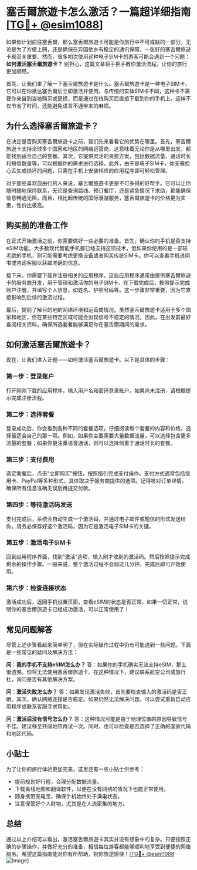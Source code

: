 # 塞舌爾旅遊卡怎么激活？一篇超详细指南[[TG💪+ @esim1088](https://t.me/s/esim1088)]

如果你计划前往塞舌爾，那么塞舌爾旅遊卡可能是你旅行中不可或缺的一部分。无论是为了方便上网，还是确保在异国他乡有稳定的通讯保障，一张好的塞舌爾旅遊卡都至关重要。然而，很多初次使用这种电子SIM卡的游客可能会遇到一个问题：**如何激活塞舌爾旅遊卡？** 别担心，这篇文章将手把手教你激活流程，让你的旅行更加顺畅。

首先，让我们来了解一下塞舌爾旅遊卡是什么。塞舌爾旅遊卡是一种电子SIM卡，它可以在你抵达塞舌爾后立即激活并使用。与传统的实体SIM卡不同，这种卡不需要你亲自到当地购买或更换，而是通过在线购买后直接下载到你的手机上。这样不仅节省了时间，还能避免语言不通带来的麻烦。

## 为什么选择塞舌爾旅遊卡？

在决定是否购买塞舌爾旅遊卡之前，我们先来看看它的优势在哪里。首先，塞舌爾旅遊卡支持全球多个国家和地区的网络运营商，这意味着无论你是从哪里出发，都能找到适合自己的套餐。其次，它提供灵活的资费方案，包括数据流量、通话时长和短信数量等，可以根据你的需求进行选择。此外，由于是电子SIM卡，你无需担心丢失或损坏的问题，只需在手机上安装相应的应用程序即可轻松管理。

对于那些喜欢自由行的人来说，塞舌爾旅遊卡更是不可多得的好帮手。它可以让你随时随地保持联系，无论是查询路线、预订餐厅，还是紧急情况下求助，都能确保信息畅通无阻。而且，相比起传统的国际漫游服务，塞舌爾旅遊卡的价格更为实惠，性价比极高。

## 购买前的准备工作

在正式开始激活之前，你需要做好一些必要的准备。首先，确认你的手机是否支持eSIM功能。大多数现代智能手机都已经支持这项技术，但如果你使用的是一部较老款的手机，则可能需要考虑更换设备或者购买传统SIM卡。你可以查看手机说明书或咨询客服以获取准确的信息。

接下来，你需要下载并注册相关的应用程序。这些应用程序通常由提供塞舌爾旅遊卡的服务商开发，用于管理和激活你的电子SIM卡。在下载完成后，按照提示完成账户注册，并填写个人信息，如姓名、护照号码等。这一步骤非常重要，因为它直接影响到后续的激活过程。

最后，提前了解目的地的网络环境和运营商情况。虽然塞舌爾旅遊卡适用于多个国家和地区，但在某些特定区域可能会出现信号不稳定的情况。因此，在出发前最好查阅相关资料，确保所选套餐能够满足你在塞舌爾期间的需求。

## 如何激活塞舌爾旅遊卡？

现在，让我们进入正题——如何激活塞舌爾旅遊卡。以下是具体的步骤：

### 第一步：登录账户
打开刚刚下载的应用程序，输入用户名和密码登录账户。如果尚未注册，请根据提示完成注册流程。

### 第二步：选择套餐
登录成功后，你会看到各种不同的套餐选项。仔细阅读每个套餐的内容和价格，选择最适合自己的那一项。例如，如果你主要需要大量数据流量，可以选择包含更多流量的套餐；如果你更注重语音通话，则可以选择侧重于通话时长的套餐。

### 第三步：支付费用
选定套餐后，点击“立即购买”按钮，按照指引完成支付操作。支付方式通常包括信用卡、PayPal等多种形式，具体取决于服务商提供的选项。记得核对订单详情，确保所有信息准确无误后再提交付款。

### 第四步：等待激活码发送
支付完成后，系统会自动生成一个激活码，并通过电子邮件或短信的形式发送给你。请务必保存好这个激活码，因为它是激活电子SIM卡的关键。

### 第五步：激活电子SIM卡
回到应用程序界面，找到“激活”选项，输入刚才收到的激活码。然后按照提示完成剩余的操作步骤。一般来说，整个激活过程不会超过几分钟，完成后即可开始使用。

### 第六步：检查连接状态
激活成功后，返回手机设置页面，查看eSIM的状态是否正常。如果一切正常，说明你的塞舌爾旅遊卡已经成功激活，可以正常使用了！

## 常见问题解答

尽管上述步骤看起来简单明了，但在实际操作过程中仍有可能遇到一些问题。下面是一些常见的疑问及解决方法：

**问：我的手机不支持eSIM怎么办？**
答：如果你的手机确实无法支持eSIM，那么很遗憾，你将无法使用塞舌爾旅遊卡。在这种情况下，建议联系航空公司或旅行社，询问是否有其他解决方案。

**问：激活失败怎么办？**
答：如果发现激活失败，首先要检查输入的激活码是否正确。其次，确认网络连接是否稳定。如果仍然无法解决问题，可以尝试重新启动应用程序或联系客服寻求帮助。

**问：激活后没有信号怎么办？**
答：这种情况可能是由于地理位置的原因导致信号不佳。建议移至开阔地带再试一次。同时，也可以检查是否选择了正确的国家代码和地区代码。

## 小贴士

为了让你的旅行体验更加完美，这里还有一些小贴士供参考：

- 提前规划好行程，合理分配数据流量。
- 下载离线地图和翻译软件，以便在没有网络的情况下也能正常使用。
- 随身携带充电宝，确保手机始终处于满电状态。
- 注意保管好个人财物，尤其是在人流密集的地方。

## 总结

通过以上介绍可以看出，激活塞舌爾旅遊卡其实并没有想象中的复杂。只要按照正确的步骤操作，并做好充分的准备，相信每位游客都能够顺利地享受到便捷的网络服务。希望这篇指南能对你有所帮助，祝你旅途愉快！[[TG💪+ @esim1088](https://t.me/s/esim1088) ![Image](https://i.postimg.cc/4NQfJmqS/Snipaste-2025-05-13-00-14-12.png)]